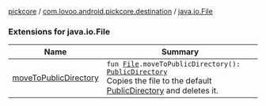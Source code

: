[pickcore](../../index.md) / [com.lovoo.android.pickcore.destination](../index.md) / [java.io.File](./index.md)

### Extensions for java.io.File

| Name | Summary |
|---|---|
| [moveToPublicDirectory](move-to-public-directory.md) | `fun `[`File`](https://docs.oracle.com/javase/8/docs/api/java/io/File.html)`.moveToPublicDirectory(): `[`PublicDirectory`](../-public-directory/index.md)<br>Copies the file to the default [PublicDirectory](../-public-directory/index.md) and deletes it. |
